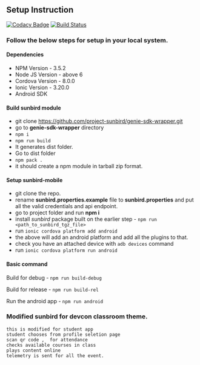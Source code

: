 ## Setup Instruction

[![Codacy Badge](https://api.codacy.com/project/badge/Grade/e78e4faa3cbe446ead603f5d2b28940d)](https://app.codacy.com/app/SMYALTAMASH/SunbirdEd-mobile?utm_source=github.com&utm_medium=referral&utm_content=Sunbird-Ed/SunbirdEd-mobile&utm_campaign=Badge_Grade_Settings)
[![Build Status](https://travis-ci.org/project-sunbird/sunbird-mobile.svg?branch=master)](https://travis-ci.org/project-sunbird/sunbird-mobile)

### Follow the below steps for setup in your local system.

#### Dependencies
* NPM Version - 3.5.2
* Node JS Version - above 6
* Cordova Version - 8.0.0
* Ionic Version - 3.20.0
* Android SDK

#### Build **sunbird** module
* git clone https://github.com/project-sunbird/genie-sdk-wrapper.git
* go to **genie-sdk-wrapper** directory
* `npm i`
* `npm run build`
* It generates dist folder.
* Go to dist folder
* `npm pack .`
* it should create a npm module in tarball zip format.

#### Setup sunbird-mobile
* git clone the repo.
* rename **sunbird.properties.example** file to **sunbird.properties** and put all the valid credentials and api endpoint.
* go to project folder and run **npm i**
* install *sunbird* package built on the earlier step - `npm run <path_to_sunbird_tgz_file>`
* run `ionic cordova platform add android`
* the above will add an android platform and add all the plugins to that.
* check you have an attached device with `adb devices` command
* run `ionic cordova platform run android`

#### Basic command
Build for debug - `npm run build-debug`

Build for release - `npm run build-rel`

Run the android app - `npm run android`


### Modified sunbird for devcon classroom theme.
    this is modified for student app
    student chooses from profile seletion page
    scan qr code ,  for attendance 
    checks available courses in class
    plays content online
    telemetry is sent for all the event.